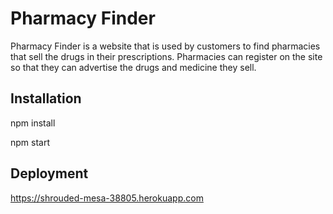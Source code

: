 # Pharmacy Finder

Pharmacy Finder is a website that is used by customers to find pharmacies that sell the drugs in their prescriptions.
Pharmacies can register on the site so that they can advertise the drugs and medicine they sell.

## Installation

npm install


npm start

## Deployment

https://shrouded-mesa-38805.herokuapp.com
